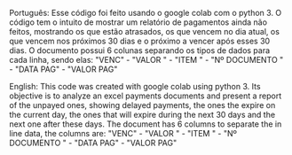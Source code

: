 Português:
  Esse código foi feito usando o google colab com o python 3. O código tem o intuito de mostrar um relatório de pagamentos ainda não feitos, mostrando os que estão atrasados, os que vencem no dia atual, os que vencem nos próximos 30 dias e o próximo a vencer após esses 30 dias. O documento possui 6 colunas separando os tipos de dados para cada linha, sendo elas: "VENC" - "VALOR " - "ITEM " - "Nº DOCUMENTO " - "DATA PAG" - "VALOR PAG" 

English:
  This code was created with google colab using python 3. Its objective is to analyze an excel payments documents and present a report of the unpayed ones, showing delayed payments, the ones the expire on the current day, the ones that will expire during the next 30 days and the next one after these days. The document has 6 columns to separate the in line data, the columns are: "VENC" - "VALOR " - "ITEM " - "Nº DOCUMENTO " - "DATA PAG" - "VALOR PAG"
